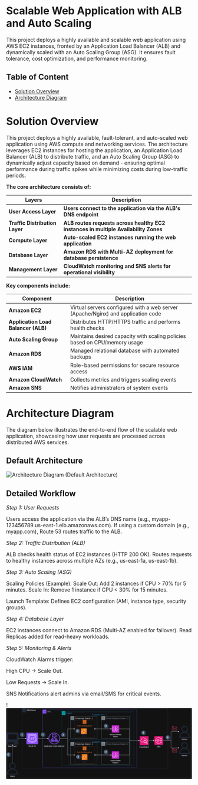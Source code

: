 # Scalable Web Application with ALB and Auto Scaling


This project deploys a highly available and scalable web application using AWS EC2 instances, fronted by an Application Load Balancer (ALB) and dynamically scaled with an Auto Scaling Group (ASG). It ensures fault tolerance, cost optimization, and performance monitoring.

## Table of Content

- [Solution Overview](#solution-overview)
- [Architecture Diagram](#architecture-diagram)

# Solution Overview

This project deploys a highly available, fault-tolerant, and auto-scaled web application using AWS compute and networking services. The architecture leverages EC2 instances for hosting the application, an Application Load Balancer (ALB) to distribute traffic, and an Auto Scaling Group (ASG) to dynamically adjust capacity based on demand - ensuring optimal performance during traffic spikes while minimizing costs during low-traffic periods.

**The core architecture consists of:**

| **Layers**       | **Description**           | 
|-------------|------------------|
| **User Access Layer**       | **Users connect to the application via the ALB's DNS endpoint**        | 
| **Traffic Distribution Layer**         | **ALB routes requests across healthy EC2 instances in multiple Availability Zones** | 
| **Compute Layer**   | **Auto-scaled EC2 instances running the web application**   | 
| **Database Layer**      | **Amazon RDS with Multi-AZ deployment for database persistence**        | 
| **Management Layer**       | **CloudWatch monitoring and SNS alerts for operational visibility**  | 

**Key components include:**

| **Component**             | **Description**                                                                 |
|---------------------------|----------------------------------------------------------------------------------|
| **Amazon EC2**            | Virtual servers configured with a web server (Apache/Nginx) and application code |
| **Application Load Balancer (ALB)** | Distributes HTTP/HTTPS traffic and performs health checks                      |
| **Auto Scaling Group**    | Maintains desired capacity with scaling policies based on CPU/memory usage       |
| **Amazon RDS**            | Managed relational database with automated backups                               |
| **AWS IAM**               | Role-based permissions for secure resource access                                |
| **Amazon CloudWatch**     | Collects metrics and triggers scaling events                                     |
| **Amazon SNS**            | Notifies administrators of system events                                         |


# Architecture Diagram

The diagram below illustrates the end-to-end flow of the scalable web application, showcasing how user requests are processed across distributed AWS services.



## Default Architecture

![Architecture Diagram (Default Architecture)](./default_architecture.png)

## Detailed Workflow
*Step 1: User Requests*

Users access the application via the ALB’s DNS name (e.g., myapp-123456789.us-east-1.elb.amazonaws.com).
If using a custom domain (e.g., myapp.com), Route 53 routes traffic to the ALB.

*Step 2: Traffic Distribution (ALB)*

ALB checks health status of EC2 instances (HTTP 200 OK).
Routes requests to healthy instances across multiple AZs (e.g., us-east-1a, us-east-1b).

*Step 3: Auto Scaling (ASG)*

Scaling Policies (Example):
Scale Out: Add 2 instances if CPU > 70% for 5 minutes.
Scale In: Remove 1 instance if CPU < 30% for 15 minutes.

Launch Template: Defines EC2 configuration (AMI, instance type, security groups).

*Step 4: Database Layer*

EC2 instances connect to Amazon RDS (Multi-AZ enabled for failover).
Read Replicas added for read-heavy workloads.

*Step 5: Monitoring & Alerts*

CloudWatch Alarms trigger:

High CPU → Scale Out.

Low Requests → Scale In.

SNS Notifications alert admins via email/SMS for critical events.

!![Architecture Diagram (DetailedWorkflow)](./Detailed_Workflow.png)

